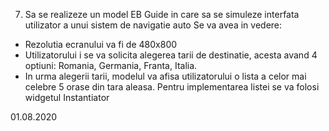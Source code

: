 7.	Sa se realizeze un model EB Guide in care sa se simuleze interfata utilizator a unui sistem de navigatie auto
Se va avea in vedere: 
-	Rezolutia ecranului va fi de 480x800
-	Utilizatorului i se va solicita alegerea tarii de destinatie, acesta avand 4 optiuni: Romania, Germania, Franta, Italia.
-	In urma alegerii tarii, modelul va afisa utilizatorului o lista a celor mai celebre 5 orase din tara aleasa. Pentru implementarea listei se va folosi widgetul Instantiator

01.08.2020